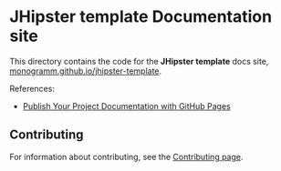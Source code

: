 # **JHipster template** Documentation site

This directory contains the code for the **JHipster template** docs site, [monogramm.github.io/jhipster-template](https://monogramm.github.io/jhipster-template).

References:
* [Publish Your Project Documentation with GitHub Pages](https://github.blog/2016-08-22-publish-your-project-documentation-with-github-pages/)

## Contributing

For information about contributing, see the [Contributing page](https://github.com/Monogramm/jhipster-template/blob/master/CONTRIBUTING.md).

